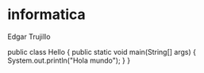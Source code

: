 # informatica

Edgar Trujillo

public class Hello {
  public static void main(String[] args) {
    System.out.println("Hola mundo");
  }
}
